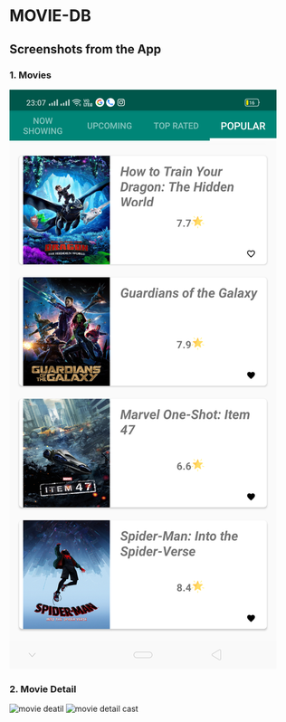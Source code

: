 # MOVIE-DB
## Screenshots from the App
### 1. Movies
![movie now showing](/imgs/Screenshot_2019-09-13-23-07-02-65_8c901214abc1cfaaadc86a5ca3039378.png?|width=10)
### 2. Movie Detail
![movie deatil](/imgs/Screenshot_2019-09-03-22-31-23-66_8c901214abc1cfaaadc86a5ca3039378.png|width=10)
![movie detail cast](/imgs/Screenshot_2019-09-03-22-31-32-58_8c901214abc1cfaaadc86a5ca3039378(1).png|width=10)
